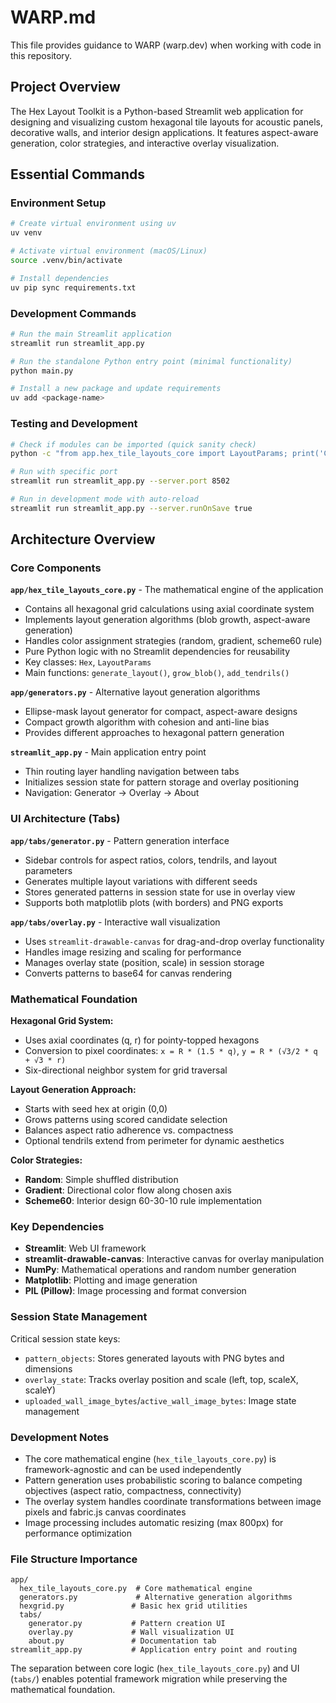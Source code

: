 # WARP.md

This file provides guidance to WARP (warp.dev) when working with code in this repository.

## Project Overview

The Hex Layout Toolkit is a Python-based Streamlit web application for designing and visualizing custom hexagonal tile layouts for acoustic panels, decorative walls, and interior design applications. It features aspect-aware generation, color strategies, and interactive overlay visualization.

## Essential Commands

### Environment Setup
```bash
# Create virtual environment using uv
uv venv

# Activate virtual environment (macOS/Linux)
source .venv/bin/activate

# Install dependencies
uv pip sync requirements.txt
```

### Development Commands
```bash
# Run the main Streamlit application
streamlit run streamlit_app.py

# Run the standalone Python entry point (minimal functionality)
python main.py

# Install a new package and update requirements
uv add <package-name>
```

### Testing and Development
```bash
# Check if modules can be imported (quick sanity check)
python -c "from app.hex_tile_layouts_core import LayoutParams; print('Core imports OK')"

# Run with specific port
streamlit run streamlit_app.py --server.port 8502

# Run in development mode with auto-reload
streamlit run streamlit_app.py --server.runOnSave true
```

## Architecture Overview

### Core Components

**`app/hex_tile_layouts_core.py`** - The mathematical engine of the application
- Contains all hexagonal grid calculations using axial coordinate system
- Implements layout generation algorithms (blob growth, aspect-aware generation)
- Handles color assignment strategies (random, gradient, scheme60 rule)
- Pure Python logic with no Streamlit dependencies for reusability
- Key classes: `Hex`, `LayoutParams`
- Main functions: `generate_layout()`, `grow_blob()`, `add_tendrils()`

**`app/generators.py`** - Alternative layout generation algorithms
- Ellipse-mask layout generator for compact, aspect-aware designs
- Compact growth algorithm with cohesion and anti-line bias
- Provides different approaches to hexagonal pattern generation

**`streamlit_app.py`** - Main application entry point
- Thin routing layer handling navigation between tabs
- Initializes session state for pattern storage and overlay positioning
- Navigation: Generator → Overlay → About

### UI Architecture (Tabs)

**`app/tabs/generator.py`** - Pattern generation interface
- Sidebar controls for aspect ratios, colors, tendrils, and layout parameters
- Generates multiple layout variations with different seeds
- Stores generated patterns in session state for use in overlay view
- Supports both matplotlib plots (with borders) and PNG exports

**`app/tabs/overlay.py`** - Interactive wall visualization
- Uses `streamlit-drawable-canvas` for drag-and-drop overlay functionality
- Handles image resizing and scaling for performance
- Manages overlay state (position, scale) in session storage
- Converts patterns to base64 for canvas rendering

### Mathematical Foundation

**Hexagonal Grid System:**
- Uses axial coordinates (q, r) for pointy-topped hexagons
- Conversion to pixel coordinates: `x = R * (1.5 * q)`, `y = R * (√3/2 * q + √3 * r)`
- Six-directional neighbor system for grid traversal

**Layout Generation Approach:**
- Starts with seed hex at origin (0,0)
- Grows patterns using scored candidate selection
- Balances aspect ratio adherence vs. compactness
- Optional tendrils extend from perimeter for dynamic aesthetics

**Color Strategies:**
- **Random**: Simple shuffled distribution
- **Gradient**: Directional color flow along chosen axis
- **Scheme60**: Interior design 60-30-10 rule implementation

### Key Dependencies

- **Streamlit**: Web UI framework
- **streamlit-drawable-canvas**: Interactive canvas for overlay manipulation  
- **NumPy**: Mathematical operations and random number generation
- **Matplotlib**: Plotting and image generation
- **PIL (Pillow)**: Image processing and format conversion

### Session State Management

Critical session state keys:
- `pattern_objects`: Stores generated layouts with PNG bytes and dimensions
- `overlay_state`: Tracks overlay position and scale (left, top, scaleX, scaleY)
- `uploaded_wall_image_bytes`/`active_wall_image_bytes`: Image state management

### Development Notes

- The core mathematical engine (`hex_tile_layouts_core.py`) is framework-agnostic and can be used independently
- Pattern generation uses probabilistic scoring to balance competing objectives (aspect ratio, compactness, connectivity)
- The overlay system handles coordinate transformations between image pixels and fabric.js canvas coordinates
- Image processing includes automatic resizing (max 800px) for performance optimization

### File Structure Importance

```
app/
  hex_tile_layouts_core.py  # Core mathematical engine
  generators.py             # Alternative generation algorithms  
  hexgrid.py               # Basic hex grid utilities
  tabs/
    generator.py           # Pattern creation UI
    overlay.py             # Wall visualization UI
    about.py               # Documentation tab
streamlit_app.py           # Application entry point and routing
```

The separation between core logic (`hex_tile_layouts_core.py`) and UI (`tabs/`) enables potential framework migration while preserving the mathematical foundation.